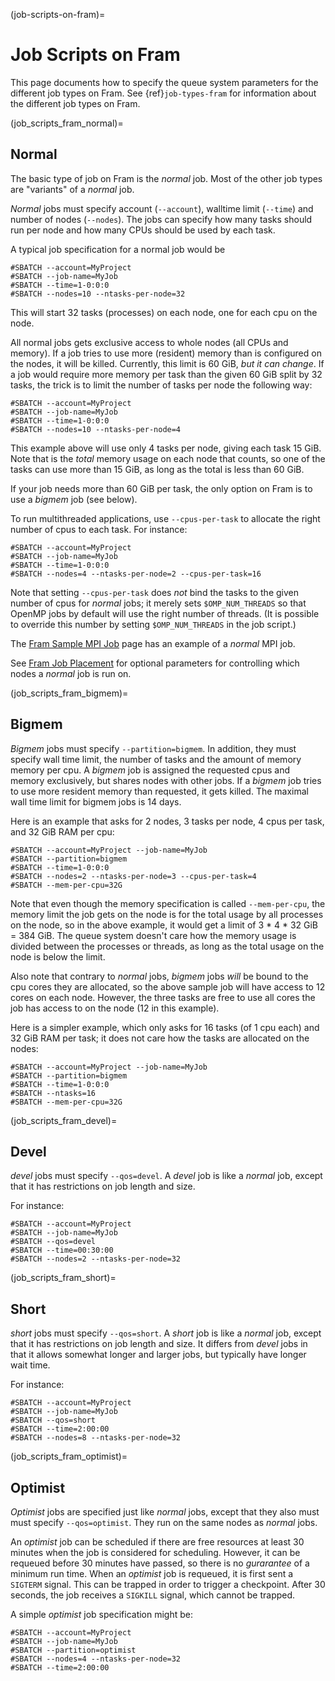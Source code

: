 (job-scripts-on-fram)=

# Job Scripts on Fram

This page documents how to specify the queue system parameters for the
different job types on Fram. See {ref}`job-types-fram`
for information about the different job types on Fram.


(job_scripts_fram_normal)=

## Normal

The basic type of job on Fram is the *normal* job.  Most of the other
job types are "variants" of a *normal* job.

*Normal* jobs must specify account (`--account`), walltime limit
(`--time`) and number of nodes (`--nodes`).  The jobs can specify how
many tasks should run per node and how many CPUs should be used by
each task.

A typical job specification for a normal job would be

	#SBATCH --account=MyProject
	#SBATCH --job-name=MyJob
	#SBATCH --time=1-0:0:0
	#SBATCH --nodes=10 --ntasks-per-node=32

This will start 32 tasks (processes) on each node, one for each cpu on the node.

All normal jobs gets exclusive access to whole nodes (all CPUs and
memory).  If a job tries to use more (resident) memory than is
configured on the nodes, it will be killed.  Currently, this limit is
60 GiB, *but it can change*.  If a job would require more memory per
task than the given 60 GiB split by 32 tasks, the trick is to limit the
number of tasks per node the following way:

	#SBATCH --account=MyProject
	#SBATCH --job-name=MyJob
	#SBATCH --time=1-0:0:0
	#SBATCH --nodes=10 --ntasks-per-node=4

This example above will use only 4 tasks per node, giving each task 15
GiB.  Note that is the _total_ memory usage on each node that counts,
so one of the tasks can use more than 15 GiB, as long as the total is
less than 60 GiB.

If your job needs more than 60 GiB per task, the only option on Fram
is to use a *bigmem* job (see below).

To run multithreaded applications, use `--cpus-per-task` to allocate
the right number of cpus to each task.  For instance:

	#SBATCH --account=MyProject
	#SBATCH --job-name=MyJob
	#SBATCH --time=1-0:0:0
	#SBATCH --nodes=4 --ntasks-per-node=2 --cpus-per-task=16

Note that setting `--cpus-per-task` does *not* bind the tasks to the
given number of cpus for _normal_ jobs; it merely sets
`$OMP_NUM_THREADS` so that OpenMP jobs by default will use the right
number of threads.  (It is possible to override this number by setting
`$OMP_NUM_THREADS` in the job script.)

The [Fram Sample MPI Job](fram/fram_sample_mpi_job.md) page has an example
of a _normal_ MPI job.

See [Fram Job Placement](fram/fram_job_placement.md) for optional
parameters for controlling which nodes a _normal_ job is run on.


(job_scripts_fram_bigmem)=

## Bigmem

_Bigmem_ jobs must specify `--partition=bigmem`.  In addition, they
must specify wall time limit, the number of tasks and the amount of
memory memory per cpu.  A _bigmem_ job is assigned the requested cpus
and memory exclusively, but shares nodes with other jobs.  If a
_bigmem_ job tries to use more resident memory than requested, it gets
killed.  The maximal wall time limit for bigmem jobs is 14 days.

Here is an example that asks for 2 nodes, 3 tasks per node, 4 cpus per
task, and 32 GiB RAM per cpu:

    #SBATCH --account=MyProject --job-name=MyJob
    #SBATCH --partition=bigmem
    #SBATCH --time=1-0:0:0
    #SBATCH --nodes=2 --ntasks-per-node=3 --cpus-per-task=4
    #SBATCH --mem-per-cpu=32G

Note that even though the memory specification is called `--mem-per-cpu`, the
memory limit the job gets on the node is for the total usage by all processes
on the node, so in the above example, it would get a limit of 3 * 4 * 32 GiB =
384 GiB. The queue system doesn't care how the memory usage is divided between
the processes or threads, as long as the total usage on the node is below the
limit.

Also note that contrary to *normal* jobs, *bigmem* jobs _will_ be bound to the
cpu cores they are allocated, so the above sample job will have access to 12
cores on each node. However, the three tasks are free to use all cores the job
has access to on the node (12 in this example).

Here is a simpler example, which only asks for 16 tasks (of 1 cpu
each) and 32 GiB RAM per task; it does not care how the tasks are
allocated on the nodes:

    #SBATCH --account=MyProject --job-name=MyJob
    #SBATCH --partition=bigmem
    #SBATCH --time=1-0:0:0
    #SBATCH --ntasks=16
    #SBATCH --mem-per-cpu=32G


(job_scripts_fram_devel)=

## Devel

_devel_ jobs must specify `--qos=devel`.  A _devel_ job is like a _normal_
job, except that it has restrictions on job length and size.

For instance:

	#SBATCH --account=MyProject
	#SBATCH --job-name=MyJob
   	#SBATCH --qos=devel
	#SBATCH --time=00:30:00
	#SBATCH --nodes=2 --ntasks-per-node=32


(job_scripts_fram_short)=

## Short

_short_ jobs must specify `--qos=short`.  A _short_ job is like a _normal_
job, except that it has restrictions on job length and size.  It
differs from _devel_ jobs in that it allows somewhat longer and larger
jobs, but typically have longer wait time.

For instance:

	#SBATCH --account=MyProject
	#SBATCH --job-name=MyJob
	#SBATCH --qos=short
	#SBATCH --time=2:00:00
	#SBATCH --nodes=8 --ntasks-per-node=32


(job_scripts_fram_optimist)=

## Optimist

_Optimist_ jobs are specified just like _normal_ jobs, except that
they also must must specify `--qos=optimist`.  They run on the same
nodes as *normal* jobs.

An _optimist_ job can be scheduled if there are free resources at
least 30 minutes when the job is considered for scheduling.  However,
it can be requeued before 30 minutes have passed, so there is no
_gurarantee_ of a minimum run time.  When an _optimist_ job is requeued,
it is first sent a `SIGTERM` signal.  This can be trapped in order to
trigger a checkpoint.  After 30 seconds, the job receives a `SIGKILL`
signal, which cannot be trapped.

A simple _optimist_ job specification might be:

	#SBATCH --account=MyProject
	#SBATCH --job-name=MyJob
	#SBATCH --partition=optimist
	#SBATCH --nodes=4 --ntasks-per-node=32
	#SBATCH --time=2:00:00

